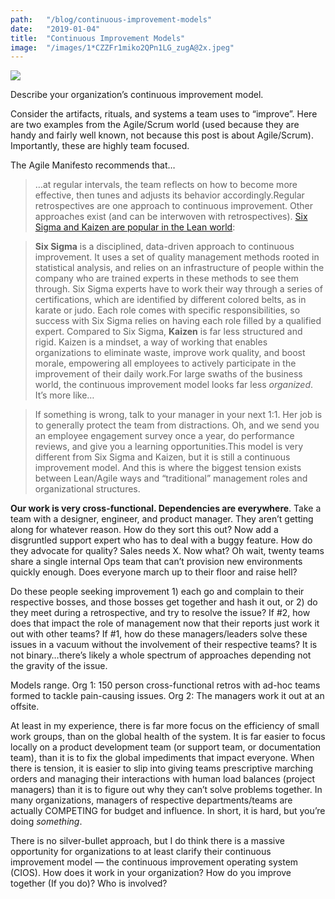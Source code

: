 ```yaml
---
path:	"/blog/continuous-improvement-models"
date:	"2019-01-04"
title:	"Continuous Improvement Models"
image:	"/images/1*CZZFr1miko2QPn1LG_zugA@2x.jpeg"
---
```


![](/images/1*CZZFr1miko2QPn1LG_zugA@2x.jpeg)

Describe your organization’s continuous improvement model.

Consider the artifacts, rituals, and systems a team uses to “improve”. Here are two examples from the Agile/Scrum world (used because they are handy and fairly well known, not because this post is about Agile/Scrum). Importantly, these are highly team focused.

The Agile Manifesto recommends that…


> …at regular intervals, the team reflects on how to become more effective, then tunes and adjusts its behavior accordingly.Regular retrospectives are one approach to continuous improvement. Other approaches exist (and can be interwoven with retrospectives). [Six Sigma and Kaizen are popular in the Lean world](https://leankit.com/learn/lean/continuous-improvement-model/):


> **Six Sigma** is a disciplined, data-driven approach to continuous improvement. It uses a set of quality management methods rooted in statistical analysis, and relies on an infrastructure of people within the company who are trained experts in these methods to see them through. Six Sigma experts have to work their way through a series of certifications, which are identified by different colored belts, as in karate or judo. Each role comes with specific responsibilities, so success with Six Sigma relies on having each role filled by a qualified expert.
> Compared to Six Sigma, **Kaizen** is far less structured and rigid. Kaizen is a mindset, a way of working that enables organizations to eliminate waste, improve work quality, and boost morale, empowering all employees to actively participate in the improvement of their daily work.For large swaths of the business world, the continuous improvement model looks far less *organized*. It’s more like…


> If something is wrong, talk to your manager in your next 1:1. Her job is to generally protect the team from distractions. Oh, and we send you an employee engagement survey once a year, do performance reviews, and give you a learning opportunities.This model is very different from Six Sigma and Kaizen, but it is still a continuous improvement model. And this is where the biggest tension exists between Lean/Agile ways and “traditional” management roles and organizational structures.

**Our work is very cross-functional. Dependencies are everywhere**. Take a team with a designer, engineer, and product manager. They aren’t getting along for whatever reason. How do they sort this out? Now add a disgruntled support expert who has to deal with a buggy feature. How do they advocate for quality? Sales needs X. Now what? Oh wait, twenty teams share a single internal Ops team that can’t provision new environments quickly enough. Does everyone march up to their floor and raise hell?

Do these people seeking improvement 1) each go and complain to their respective bosses, and those bosses get together and hash it out, or 2) do they meet during a retrospective, and try to resolve the issue? If #2, how does that impact the role of management now that their reports just work it out with other teams? If #1, how do these managers/leaders solve these issues in a vacuum without the involvement of their respective teams? It is not binary…there’s likely a whole spectrum of approaches depending not the gravity of the issue.

Models range. Org 1: 150 person cross-functional retros with ad-hoc teams formed to tackle pain-causing issues. Org 2: The managers work it out at an offsite.

At least in my experience, there is far more focus on the efficiency of small work groups, than on the global health of the system. It is far easier to focus locally on a product development team (or support team, or documentation team), than it is to fix the global impediments that impact everyone. When there is tension, it is easier to slip into giving teams prescriptive marching orders and managing their interactions with human load balances (project managers) than it is to figure out why they can’t solve problems together. In many organizations, managers of respective departments/teams are actually COMPETING for budget and influence. In short, it is hard, but you’re doing *something*.

There is no silver-bullet approach, but I do think there is a massive opportunity for organizations to at least clarify their continuous improvement model — the continuous improvement operating system (CIOS). How does it work in your organization? How do you improve together (If you do)? Who is involved?


